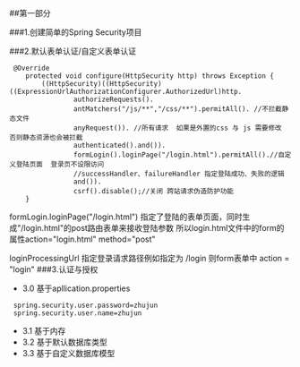 ##第一部分

###1.创建简单的Spring Security项目

###2.默认表单认证/自定义表单认证
```
 @Override
    protected void configure(HttpSecurity http) throws Exception {
        ((HttpSecurity)((HttpSecurity)((ExpressionUrlAuthorizationConfigurer.AuthorizedUrl)http.
                authorizeRequests().
                antMatchers("/js/**","/css/**").permitAll(). //不拦截静态文件
                anyRequest()). //所有请求  如果是外置的css 与 js 需要修改 否则静态资源也会被拦截
                authenticated().and()).
                formLogin().loginPage("/login.html").permitAll().//自定义登陆页面  登录页不设限访问
                //successHandler、failureHandler 指定登陆成功、失败的逻辑
                and()).
                csrf().disable();//关闭 跨站请求伪造防护功能
    }
```
formLogin.loginPage("/login.html") 指定了登陆的表单页面，同时生成"/login.html"的post路由表单来接收登陆参数
所以login.html文件中的form的属性action="login.html" method="post"

loginProcessingUrl 指定登录请求路径例如指定为 /login 则form表单中 action = "login"
###3.认证与授权
   - 3.0 基于apllication.properties
   ```
    spring.security.user.password=zhujun
    spring.security.user.name=zhujun
   ```
   - 3.1 基于内存
   - 3.2 基于默认数据库类型
   - 3.3 基于自定义数据库模型